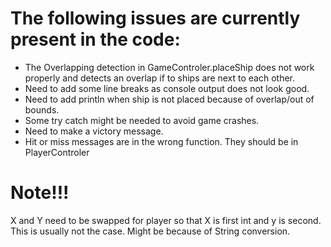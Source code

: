 # The following issues are currently present in the code: #
- The Overlapping detection in GameControler.placeShip does not work properly and detects an overlap if to ships are next to each other.
- Need to add some line breaks as console output does not look good.
- Need to add println when ship is not placed because of overlap/out of bounds.
- Some try catch might be needed to avoid game crashes.
- Need to make a victory message.
- Hit or miss messages are in the wrong function. They should be in PlayerControler

# Note!!! #
X and Y need to be swapped for player so that X is first int and y is second. This is usually not the case. Might be because of String conversion.